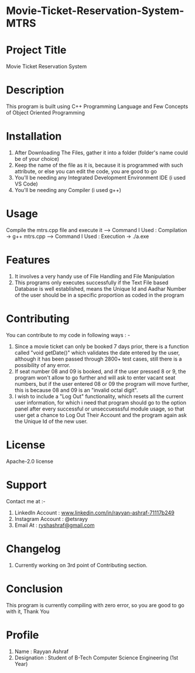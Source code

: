 # Movie-Ticket-Reservation-System-MTRS

# Project Title
Movie Ticket Reservation System

# Description
This program is built using C++ Programming Language and Few Concepts of Object Oriented Programming

# Installation
1. After Downloading The Files, gather it into a folder (folder's name could be of your choice)
2. Keep the name of the file as it is, because it is programmed with such attribute, or else you can edit the code, you are good to go
3. You'll be needing any Integrated Development Environment IDE (i used VS Code)
4. You'll be needing any Compiler (i used g++)

# Usage
Compile the mtrs.cpp file and execute it
--> Command I Used : Compilation -> g++ mtrs.cpp
--> Command I Used : Execution -> ./a.exe

# Features
1. It involves a very handy use of File Handling and File Manipulation
2. This programs only executes successfully if the Text File based Database is well established, means the Unique Id and Aadhar Number of the user should be in a specific proportion as coded in the program

# Contributing
You can contribute to my code in following ways : -
1. Since a movie ticket can only be booked 7 days prior, there is a function called "void getDate()" which validates the date entered by the user, although it has been passed through 2800+ test cases, still there is a possibility of any error.
2. If seat number 08 and 09 is booked, and if the user pressed 8 or 9, the program won't allow to go further and will ask to enter vacant seat numbers, but if the user entered 08 or 09 the program will move further, this is because 08 and 09 is an "invalid octal digit".
3. I wish to include a "Log Out" functionality, which resets all the current user information, for which i need that program should go to the option panel after every successful or unseccuesssful module usage, so that user get a chance to Log Out Their Account and the program again ask the Unique Id of the new user.

# License
Apache-2.0 license

# Support
Contact me at :- 
1. LinkedIn Account : www.linkedin.com/in/rayyan-ashraf-71117b249
2. Instagram Account : @etsrayy
3. Email At : ryshashraf@gmail.com

# Changelog
1. Currently working on 3rd point of Contributing section.

# Conclusion
This program is currently compiling with zero error, so you are good to go with it, Thank You

# Profile
1. Name : Rayyan Ashraf
2. Designation :  Student of B-Tech Computer Science Engineering (1st Year)
